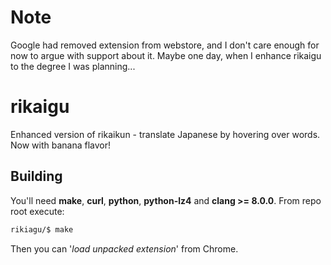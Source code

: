 Note
==

Google had removed extension from webstore, and I don't care enough for now to argue with support about it. Maybe one day, when I enhance rikaigu to the degree I was planning...

rikaigu
=


Enhanced version of rikaikun - translate Japanese by hovering over words. Now with banana flavor!

## Building

You'll need **make**, **curl**, **python**, **python-lz4** and **clang >= 8.0.0**. From repo root execute:
```bash
rikiagu/$ make
```

Then you can '*load unpacked extension*' from Chrome.

